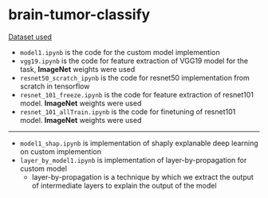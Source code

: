 # brain-tumor-classify

[Dataset used](https://www.kaggle.com/datasets/masoudnickparvar/brain-tumor-mri-dataset/data)

- `model1.ipynb` is the code for the custom model implemention
- `vgg19.ipynb` is the code for feature extraction of VGG19 model for the task, **ImageNet** weights were used
- `resnet50_scratch_ipynb` is the code for resnet50 implementation from scratch in tensorflow
- `resnet_101_freeze.ipynb` is the code for feature extraction of resnet101 model. **ImageNet** weights were used
- `resnet_101_allTrain.ipynb` is the code for finetuning of resnet101 model. **ImageNet** weights were used

---

- `model1_shap.ipynb` is implementation of shaply explanable deep learning on custom implemention
- `layer_by_model1.ipynb` is implementation of layer-by-propagation for custom model
   - layer-by-propagation is a technique by which we extract the output of intermediate layers to explain the output of the model
